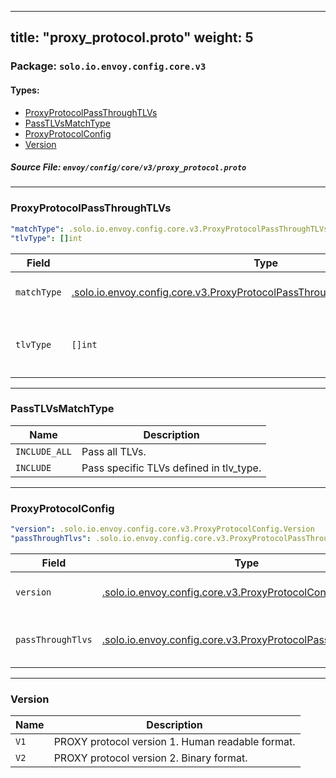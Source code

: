 
---
title: "proxy_protocol.proto"
weight: 5
---

<!-- Code generated by solo-kit. DO NOT EDIT. -->


### Package: `solo.io.envoy.config.core.v3` 
#### Types:


- [ProxyProtocolPassThroughTLVs](#proxyprotocolpassthroughtlvs)
- [PassTLVsMatchType](#passtlvsmatchtype)
- [ProxyProtocolConfig](#proxyprotocolconfig)
- [Version](#version)
  



##### Source File: `envoy/config/core/v3/proxy_protocol.proto`





---
### ProxyProtocolPassThroughTLVs



```yaml
"matchType": .solo.io.envoy.config.core.v3.ProxyProtocolPassThroughTLVs.PassTLVsMatchType
"tlvType": []int

```

| Field | Type | Description |
| ----- | ---- | ----------- | 
| `matchType` | [.solo.io.envoy.config.core.v3.ProxyProtocolPassThroughTLVs.PassTLVsMatchType](../proxy_protocol.proto.sk/#passtlvsmatchtype) | The strategy to pass through TLVs. Default is INCLUDE_ALL. If INCLUDE_ALL is set, all TLVs will be passed through no matter the tlv_type field. |
| `tlvType` | `[]int` | The TLV types that are applied based on match_type. TLV type is defined as uint8_t in proxy protocol. See `the spec <https://www.haproxy.org/download/2.1/doc/proxy-protocol.txt>`_ for details. |




---
### PassTLVsMatchType



| Name | Description |
| ----- | ----------- | 
| `INCLUDE_ALL` | Pass all TLVs. |
| `INCLUDE` | Pass specific TLVs defined in tlv_type. |




---
### ProxyProtocolConfig



```yaml
"version": .solo.io.envoy.config.core.v3.ProxyProtocolConfig.Version
"passThroughTlvs": .solo.io.envoy.config.core.v3.ProxyProtocolPassThroughTLVs

```

| Field | Type | Description |
| ----- | ---- | ----------- | 
| `version` | [.solo.io.envoy.config.core.v3.ProxyProtocolConfig.Version](../proxy_protocol.proto.sk/#version) | The PROXY protocol version to use. See https://www.haproxy.org/download/2.1/doc/proxy-protocol.txt for details. |
| `passThroughTlvs` | [.solo.io.envoy.config.core.v3.ProxyProtocolPassThroughTLVs](../proxy_protocol.proto.sk/#proxyprotocolpassthroughtlvs) | This config controls which TLVs can be passed to filter state if it is Proxy Protocol V2 header. If there is no setting for this field, no TLVs will be passed through. |




---
### Version



| Name | Description |
| ----- | ----------- | 
| `V1` | PROXY protocol version 1. Human readable format. |
| `V2` | PROXY protocol version 2. Binary format. |





<!-- Start of HubSpot Embed Code -->
<script type="text/javascript" id="hs-script-loader" async defer src="//js.hs-scripts.com/5130874.js"></script>
<!-- End of HubSpot Embed Code -->
